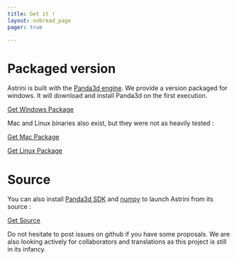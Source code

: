 ```yaml
---
title: Get it !
layout: nobread_page
pager: true

---
```


Packaged version
================

Astrini is built with the [Panda3d engine](https://www.panda3d.org/). We provide a version packaged for windows.
It will download and install Panda3d on the first execution.

<a href="https://lambda.casa/owncloud/public.php?service=files&t=bf078e9a920982e1c9ea515dd0f2d628
" class="btn btn-success">Get Windows Package</a>

Mac and Linux binaries also exist, but they were not as heavily tested :

<a href="https://lambda.casa/owncloud/public.php?service=files&t=e20596102eb343131b2d87e218c1be68" class="btn btn-success">Get Mac Package</a>

<a href="https://lambda.casa/owncloud/public.php?service=files&t=32c749382111ffc5d954f9d631ef0742" class="btn btn-success">Get Linux Package</a>

Source 
======

You can also install [Panda3d SDK](https://www.panda3d.org/download.php?sdk) and [numpy](http://www.numpy.org/) to launch Astrini from its source :

[Get Source](https://github.com/webplate/astrini)

Do not hesitate to post issues on github if you have some proposals. We are also looking actively for collaborators and translations as this project is still in its infancy.
